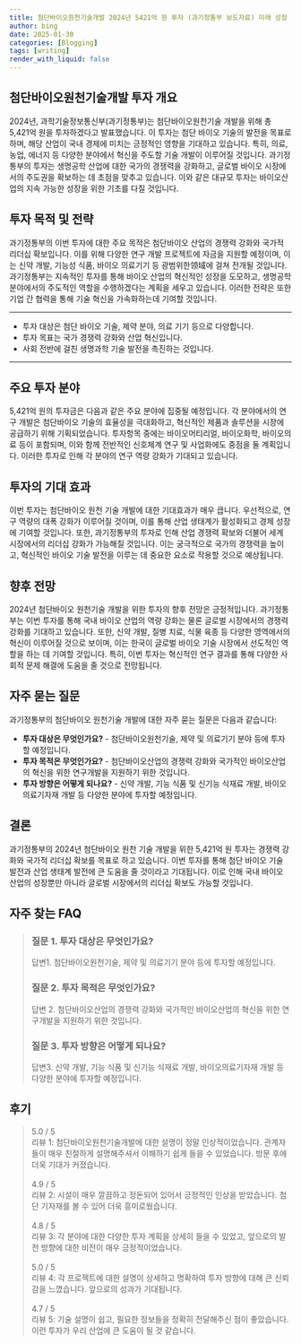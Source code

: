 ```yaml
---
title: 첨단바이오원천기술개발 2024년 5421억 원 투자 (과기정통부 보도자료) 미래 성장
author: bing
date: 2025-01-30
categories: [Blogging]
tags: [writing]
render_with_liquid: false
---
```



<h2 id='첨단바이오원천기술개발 투자 개요'>첨단바이오원천기술개발 투자 개요</h2>

<p>2024년, 과학기술정보통신부(과기정통부)는 첨단바이오원천기술 개발을 위해 총 5,421억 원을 투자하겠다고 발표했습니다. 이 투자는 첨단 바이오 기술의 발전을 목표로 하며, 해당 산업이 국내 경제에 미치는 긍정적인 영향을 기대하고 있습니다. 특히, 의료, 농업, 에너지 등 다양한 분야에서 혁신을 주도할 기술 개발이 이루어질 것입니다. 과기정통부의 투자는 생명공학 산업에 대한 국가의 경쟁력을 강화하고, 글로벌 바이오 시장에서의 주도권을 확보하는 데 초점을 맞추고 있습니다. 이와 같은 대규모 투자는 바이오산업의 지속 가능한 성장을 위한 기초를 다질 것입니다.</p>

<h2 id='투자 목적 및 전략'>투자 목적 및 전략</h2>

<p>과기정통부의 이번 투자에 대한 주요 목적은 첨단바이오 산업의 경쟁력 강화와 국가적 리더십 확보입니다. 이를 위해 다양한 연구 개발 프로젝트에 자금을 지원할 예정이며, 이는 신약 개발, 기능성 식품, 바이오 의료기기 등 광범위한领域에 걸쳐 전개될 것입니다. 과기정통부는 지속적인 투자를 통해 바이오 산업의 혁신적인 성장을 도모하고, 생명공학 분야에서의 주도적인 역할을 수행하겠다는 계획을 세우고 있습니다. 이러한 전략은 또한 기업 간 협력을 통해 기술 혁신을 가속화하는데 기여할 것입니다.</p>

<hr />

<ul>
    <li>투자 대상은 첨단 바이오 기술, 제약 분야, 의료 기기 등으로 다양합니다.</li>
    <li>투자 목표는 국가 경쟁력 강화와 산업 혁신입니다.</li>
    <li>사회 전반에 걸친 생명과학 기술 발전을 촉진하는 것입니다.</li>
</ul>

<hr />

<h2 id='주요 투자 분야'>주요 투자 분야</h2>

<p>5,421억 원의 투자금은 다음과 같은 주요 분야에 집중될 예정입니다. 각 분야에서의 연구 개발은 첨단바이오 기술의 효율성을 극대화하고, 혁신적인 제품과 솔루션을 시장에 공급하기 위해 기획되었습니다. 투자항목 중에는 바이오머티리얼, 바이오화학, 바이오의료 등이 포함되며, 이와 함께 전반적인 신호체계 연구 및 사업화에도 중점을 둘 계획입니다. 이러한 투자로 인해 각 분야의 연구 역량 강화가 기대되고 있습니다.</p>

<h2 id='투자의 기대 효과'>투자의 기대 효과</h2>

<p>이번 투자는 첨단바이오 원천 기술 개발에 대한 기대효과가 매우 큽니다. 우선적으로, 연구 역량의 대폭 강화가 이루어질 것이며, 이를 통해 산업 생태계가 활성화되고 경제 성장에 기여할 것입니다. 또한, 과기정통부의 투자로 인해 산업 경쟁력 확보와 더불어 세계 시장에서의 리더십 강화가 가능해질 것입니다. 이는 궁극적으로 국가의 경쟁력을 높이고, 혁신적인 바이오 기술 발전을 이루는 데 중요한 요소로 작용할 것으로 예상됩니다.</p>

<h2 id='향후 전망'>향후 전망</h2>

<p>2024년 첨단바이오 원천기술 개발을 위한 투자의 향후 전망은 긍정적입니다. 과기정통부는 이번 투자를 통해 국내 바이오 산업의 역량 강화는 물론 글로벌 시장에서의 경쟁력 강화를 기대하고 있습니다. 또한, 신약 개발, 질병 치료, 식물 육종 등 다양한 영역에서의 혁신이 이루어질 것으로 보이며, 이는 한국이 글로벌 바이오 기술 시장에서 선도적인 역할을 하는 데 기여할 것입니다. 특히, 이번 투자는 혁신적인 연구 결과를 통해 다양한 사회적 문제 해결에 도움을 줄 것으로 전망됩니다.</p>

<h2 id='자주 묻는 질문'>자주 묻는 질문</h2>

<p>과기정통부의 첨단바이오 원천기술 개발에 대한 자주 묻는 질문은 다음과 같습니다:</p>

<ul>
    <li><b>투자 대상은 무엇인가요?</b> - 첨단바이오원천기술, 제약 및 의료기기 분야 등에 투자할 예정입니다.</li>
    <li><b>투자 목적은 무엇인가요?</b> - 첨단바이오산업의 경쟁력 강화와 국가적인 바이오산업의 혁신을 위한 연구개발을 지원하기 위한 것입니다.</li>
    <li><b>투자 방향은 어떻게 되나요?</b> - 신약 개발, 기능 식품 및 신기능 식재료 개발, 바이오의료기자재 개발 등 다양한 분야에 투자할 예정입니다.</li>
</ul>

<h2 id='결론'>결론</h2>

<p>과기정통부의 2024년 첨단바이오 원천 기술 개발을 위한 5,421억 원 투자는 경쟁력 강화와 국가적 리더십 확보를 목표로 하고 있습니다. 이번 투자를 통해 첨단 바이오 기술 발전과 산업 생태계 발전에 큰 도움을 줄 것이라고 기대됩니다. 이로 인해 국내 바이오 산업의 성장뿐만 아니라 글로벌 시장에서의 리더십 확보도 가능할 것입니다.</p>


<h2 id='자주_찾는_FAQ'>자주 찾는 FAQ</h2>
<div itemscope="" itemtype="https://schema.org/FAQPage"> 
<blockquote> 
<div itemscope="" itemprop="mainEntity" itemtype="https://schema.org/Question"> 
<h3 itemprop="name">질문 1. 투자 대상은 무엇인가요? </h3> 
<div itemscope="" itemprop="acceptedAnswer" itemtype="https://schema.org/Answer"> 
<span itemprop="text"> <p>답변1. 첨단바이오원천기술, 제약 및 의료기기 분야 등에 투자할 예정입니다.</p> </span> 
</div> 
</div> 
<div itemscope="" itemprop="mainEntity" itemtype="https://schema.org/Question"> 
<h3 itemprop="name">질문 2. 투자 목적은 무엇인가요? </h3> 
<div itemscope="" itemprop="acceptedAnswer" itemtype="https://schema.org/Answer"> 
<span itemprop="text"> <p>답변 2. 첨단바이오산업의 경쟁력 강화와 국가적인 바이오산업의 혁신을 위한 연구개발을 지원하기 위한 것입니다.</p> </span> 
</div> 
</div> 
<div itemscope="" itemprop="mainEntity" itemtype="https://schema.org/Question"> 
<h3 itemprop="name">질문 3. 투자 방향은 어떻게 되나요?</h3> 
<div itemscope="" itemprop="acceptedAnswer" itemtype="https://schema.org/Answer"> 
<span itemprop="text"> <p>답변3. 신약 개발, 기능 식품 및 신기능 식재료 개발, 바이오의료기자재 개발 등 다양한 분야에 투자할 예정입니다.</p> </span> 
</div> 
</div> 
</blockquote> 
</div>
<h2 id='후기'>후기</h2>
<div itemscope itemtype="https://schema.org/Product">
  <blockquote>
  <div itemprop="review" itemscope itemtype="https://schema.org/Review">
      <div itemprop="reviewRating" itemscope itemtype="https://schema.org/Rating"> <span itemprop="ratingValue">5.0</span> / <span itemprop="bestRating">5</span> </div>
      <span itemprop="reviewBody">리뷰 1: 첨단바이오원천기술개발에 대한 설명이 정말 인상적이었습니다. 관계자들이 매우 친절하게 설명해주셔서 이해하기 쉽게 들을 수 있었습니다. 방문 후에 더욱 기대가 커졌습니다.</span>
  </div>
  <br>
  <div itemprop="review" itemscope itemtype="https://schema.org/Review">
      <div itemprop="reviewRating" itemscope itemtype="https://schema.org/Rating"> <span itemprop="ratingValue">4.9</span> / <span itemprop="bestRating">5</span> </div>
      <span itemprop="reviewBody">리뷰 2: 시설이 매우 깔끔하고 정돈되어 있어서 긍정적인 인상을 받았습니다. 첨단 기자재를 볼 수 있어 더욱 흥미로웠습니다.</span>
  </div>
  <br>
  <div itemprop="review" itemscope itemtype="https://schema.org/Review">
      <div itemprop="reviewRating" itemscope itemtype="https://schema.org/Rating"> <span itemprop="ratingValue">4.8</span> / <span itemprop="bestRating">5</span> </div>
      <span itemprop="reviewBody">리뷰 3: 각 분야에 대한 다양한 투자 계획을 상세히 들을 수 있었고, 앞으로의 발전 방향에 대한 비전이 매우 긍정적이었습니다.</span>
  </div>
  <br>
  <div itemprop="review" itemscope itemtype="https://schema.org/Review">
      <div itemprop="reviewRating" itemscope itemtype="https://schema.org/Rating"> <span itemprop="ratingValue">5.0</span> / <span itemprop="bestRating">5</span> </div>
      <span itemprop="reviewBody">리뷰 4: 각 프로젝트에 대한 설명이 상세하고 명확하여 투자 방향에 대해 큰 신뢰감을 느꼈습니다. 앞으로의 성과가 기대됩니다.</span>
  </div>
  <br>
  <div itemprop="review" itemscope itemtype="https://schema.org/Review">
      <div itemprop="reviewRating" itemscope itemtype="https://schema.org/Rating"> <span itemprop="ratingValue">4.7</span> / <span itemprop="bestRating">5</span> </div>
      <span itemprop="reviewBody">리뷰 5: 기술 설명이 쉽고, 필요한 정보들을 정확히 전달해주신 점이 좋았습니다. 이런 투자가 우리 산업에 큰 도움이 될 것 같습니다.</span>
  </div>
  </blockquote>
</div>
